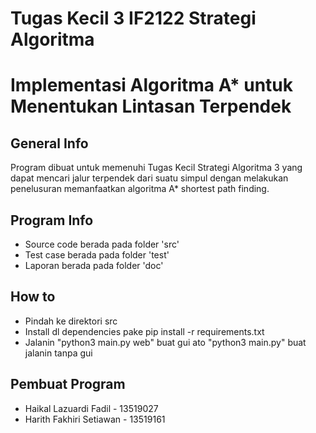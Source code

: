 # Tugas Kecil 3 IF2122 Strategi Algoritma

# Implementasi Algoritma A\* untuk Menentukan Lintasan Terpendek

## General Info

Program dibuat untuk memenuhi Tugas Kecil Strategi Algoritma 3 yang dapat mencari jalur terpendek dari suatu simpul dengan melakukan penelusuran memanfaatkan algoritma A\* shortest path finding.

## Program Info

- Source code berada pada folder 'src'
- Test case berada pada folder 'test'
- Laporan berada pada folder 'doc'

## How to

- Pindah ke direktori src
- Install dl dependencies pake pip install -r requirements.txt
- Jalanin "python3 main.py web" buat gui ato "python3 main.py" buat jalanin tanpa gui

## Pembuat Program

- Haikal Lazuardi Fadil - 13519027
- Harith Fakhiri Setiawan - 13519161
